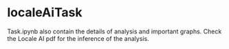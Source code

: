 # localeAiTask

Task.ipynb also contain the details of analysis and important graphs.
Check the Locale AI pdf for the inference of the analysis.
